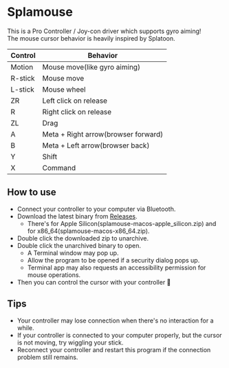 # Splamouse

This is a Pro Controller / Joy-con driver which supports gyro aiming!  
The mouse cursor behavior is heavily inspired by Splatoon.

| Control | Behavior                                             |
|---------|------------------------------------------------------|
| Motion  | Mouse move(like gyro aiming)                         |
| R-stick | Mouse move                                           |
| L-stick | Mouse wheel                                          |
| ZR      | Left click on release                                |
| R       | Right click on release                               |
| ZL      | Drag                                                 |
| A       | Meta + Right arrow(browser forward)                  |
| B       | Meta + Left arrow(browser back)                      |
| Y       | Shift                                                |
| X       | Command                                              |

## How to use

- Connect your controller to your computer via Bluetooth.
- Download the latest binary from [Releases](https://github.com/gitusp/splamouse/releases).
    - There's for Apple Silicon(splamouse-macos-apple_silicon.zip) and for x86_64(splamouse-macos-x86_64.zip).
- Double click the downloaded zip to unarchive.
- Double click the unarchived binary to open.
    - A Terminal window may pop up.
    - Allow the program to be opened if a security dialog pops up.
    - Terminal app may also requests an accessibility permission for mouse operations.
- Then you can control the cursor with your controller :tada:

## Tips

- Your controller may lose connection when there's no interaction for a while.
- If your controller is connected to your computer properly, but the cursor is not moving, try wiggling your stick.
- Reconnect your controller and restart this program if the connection problem still remains.
